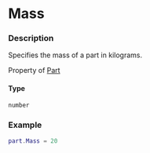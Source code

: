 # Mass
### Description
Specifies the mass of a part in kilograms.

Property of [Part](/classes/Part/)

#### Type
`number`

### Example
```lua
part.Mass = 20
```
